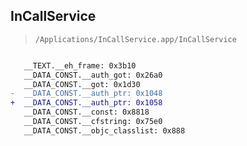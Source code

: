 ## InCallService

> `/Applications/InCallService.app/InCallService`

```diff

   __TEXT.__eh_frame: 0x3b10
   __DATA_CONST.__auth_got: 0x26a0
   __DATA_CONST.__got: 0x1d30
-  __DATA_CONST.__auth_ptr: 0x1048
+  __DATA_CONST.__auth_ptr: 0x1058
   __DATA_CONST.__const: 0x8818
   __DATA_CONST.__cfstring: 0x75e0
   __DATA_CONST.__objc_classlist: 0x888

```
